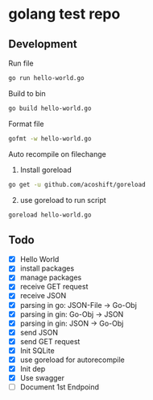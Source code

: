 # golang test repo

## Development

Run file
```bash
go run hello-world.go
```
Build to bin
```bash
go build hello-world.go
```
Format file
```bash
gofmt -w hello-world.go
```

Auto recompile on filechange
1. Install goreload
```bash
go get -u github.com/acoshift/goreload
```

2. use goreload to run script
```bash
goreload hello-world.go
```

## Todo
- [x] Hello World
- [x] install packages
- [x] manage packages
- [x] receive GET request
- [x] receive JSON
- [x] parsing in go: JSON-File -> Go-Obj
- [x] parsing in gin: Go-Obj -> JSON
- [x] parsing in gin: JSON -> Go-Obj
- [x] send JSON
- [x] send GET request
- [x] Init SQLite
- [x] use goreload for autorecompile
- [x] Init dep
- [x] Use swagger
- [ ] Document 1st Endpoind